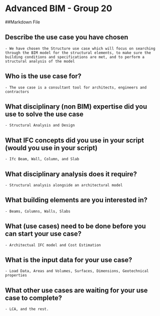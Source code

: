# Advanced BIM - Group 20
##Markdown File
## Describe the use case you have chosen
	- We have chosen the Structure use case which will focus on searching through the BIM model for the structural elements, to make sure the building conditions and specifications are met, and to perform a structural analysis of the model  
## Who is the use case for?
	- The use case is a consultant tool for architects, engineers and contractors
## What disciplinary (non BIM) expertise did you use to solve the use case
	- Structural Analysis and Design
## What IFC concepts did you use in your script (would you use in your script)
	- Ifc Beam, Wall, Column, and Slab 
## What disciplinary analysis does it require?
	- Structural analysis alongside an architectural model
## What building elements are you interested in?
	- Beams, Columns, Walls, Slabs
## What (use cases) need to be done before you can start your use case?
	- Architectual IFC model and Cost Estimation
## What is the input data for your use case?
	- Load Data, Areas and Volumes, Surfaces, Dimensions, Geotechnical properties
## What other use cases are waiting for your use case to complete?
	- LCA, and the rest. 
